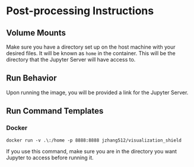 # Post-processing Instructions

## Volume Mounts
Make sure you have a directory set up on the host machine with your desired files. It will be known as `home` in the container. This will be the directory that the Jupyter Server will have access to.

## Run Behavior
Upon running the image, you will be provided a link for the Jupyter Server. 

## Run Command Templates
### Docker
```
docker run -v .\:/home -p 8888:8888 jzhang512/visualization_shield
```
If you use this command, make sure you are in the directory you want Jupyter to access before running it.
